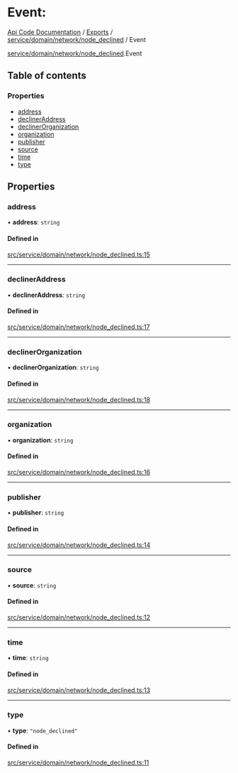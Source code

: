 # Event: 
 
[Api Code Documentation](../README.md) / [Exports](../modules.md) / [service/domain/network/node\_declined](../modules/service_domain_network_node_declined.md) / Event

[service/domain/network/node_declined](../modules/service_domain_network_node_declined.md).Event

## Table of contents

### Properties

- [address](service_domain_network_node_declined.Event.md#address)
- [declinerAddress](service_domain_network_node_declined.Event.md#declineraddress)
- [declinerOrganization](service_domain_network_node_declined.Event.md#declinerorganization)
- [organization](service_domain_network_node_declined.Event.md#organization)
- [publisher](service_domain_network_node_declined.Event.md#publisher)
- [source](service_domain_network_node_declined.Event.md#source)
- [time](service_domain_network_node_declined.Event.md#time)
- [type](service_domain_network_node_declined.Event.md#type)

## Properties

### address

• **address**: `string`

#### Defined in

[src/service/domain/network/node_declined.ts:15](https://github.com/openkfw/TruBudget/blob/f6ee764/api/src/service/domain/network/node_declined.ts#L15)

___

### declinerAddress

• **declinerAddress**: `string`

#### Defined in

[src/service/domain/network/node_declined.ts:17](https://github.com/openkfw/TruBudget/blob/f6ee764/api/src/service/domain/network/node_declined.ts#L17)

___

### declinerOrganization

• **declinerOrganization**: `string`

#### Defined in

[src/service/domain/network/node_declined.ts:18](https://github.com/openkfw/TruBudget/blob/f6ee764/api/src/service/domain/network/node_declined.ts#L18)

___

### organization

• **organization**: `string`

#### Defined in

[src/service/domain/network/node_declined.ts:16](https://github.com/openkfw/TruBudget/blob/f6ee764/api/src/service/domain/network/node_declined.ts#L16)

___

### publisher

• **publisher**: `string`

#### Defined in

[src/service/domain/network/node_declined.ts:14](https://github.com/openkfw/TruBudget/blob/f6ee764/api/src/service/domain/network/node_declined.ts#L14)

___

### source

• **source**: `string`

#### Defined in

[src/service/domain/network/node_declined.ts:12](https://github.com/openkfw/TruBudget/blob/f6ee764/api/src/service/domain/network/node_declined.ts#L12)

___

### time

• **time**: `string`

#### Defined in

[src/service/domain/network/node_declined.ts:13](https://github.com/openkfw/TruBudget/blob/f6ee764/api/src/service/domain/network/node_declined.ts#L13)

___

### type

• **type**: ``"node_declined"``

#### Defined in

[src/service/domain/network/node_declined.ts:11](https://github.com/openkfw/TruBudget/blob/f6ee764/api/src/service/domain/network/node_declined.ts#L11)

